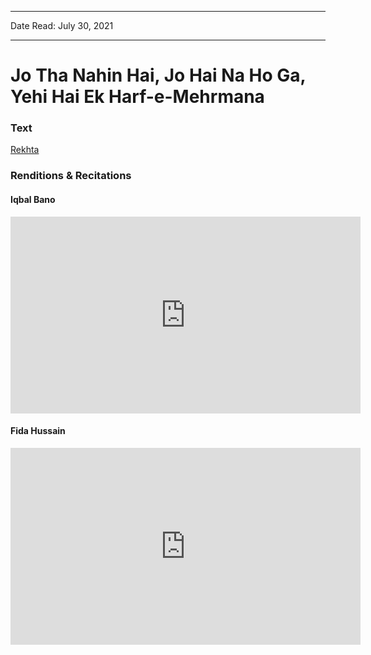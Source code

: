 ***
Date Read: July 30, 2021
***

# Jo Tha Nahin Hai, Jo Hai Na Ho Ga, Yehi Hai Ek Harf-e-Mehrmana

### Text
[Rekhta](http://iqbalurdu.blogspot.com/2011/04/bal-e-jibril-143-zamana.html)

### Renditions & Recitations

#### Iqbal Bano

<iframe width="560" height="315" src="https://www.youtube.com/embed/hEX1qGpBwsM" title="YouTube video player" frameborder="0" allow="accelerometer; autoplay; clipboard-write; encrypted-media; gyroscope; picture-in-picture" allowfullscreen></iframe>

#### Fida Hussain

<iframe width="560" height="315" src="https://www.youtube.com/embed/Y1airTSMKS4" title="YouTube video player" frameborder="0" allow="accelerometer; autoplay; clipboard-write; encrypted-media; gyroscope; picture-in-picture" allowfullscreen></iframe>

